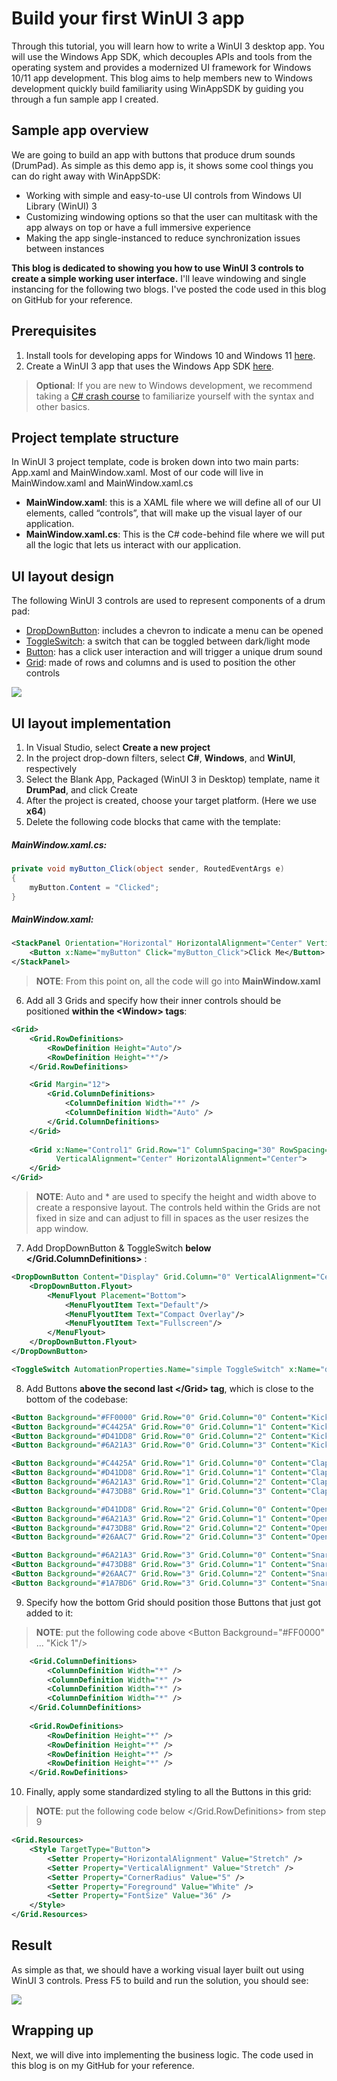# Build your first WinUI 3 app
Through this tutorial, you will learn how to write a WinUI 3 desktop app. You will use the Windows App SDK, which decouples APIs and tools from the operating system and provides a modernized UI framework for Windows 10/11 app development. This blog aims to help members new to Windows development quickly build familiarity using WinAppSDK by guiding you through a fun sample app I created. 



## Sample app overview
We are going to build an app with buttons that produce drum sounds (DrumPad). As simple as this demo app is, it shows some cool things you can do right away with WinAppSDK:
* Working with simple and easy-to-use UI controls from Windows UI Library (WinUI) 3
* Customizing windowing options so that the user can multitask with the app always on top or have a full immersive experience 
* Making the app single-instanced to reduce synchronization issues between instances 

**This blog is dedicated to showing you how to use WinUI 3 controls to create a simple working user interface.** I'll leave windowing and single instancing for the following two blogs. I've posted the code used in this blog on GitHub for your reference.

## Prerequisites 
1. Install tools for developing apps for Windows 10 and Windows 11 [here](https://docs.microsoft.com/en-us/windows/apps/windows-app-sdk/set-up-your-development-environment?tabs=vs-2022).
2. Create a WinUI 3 app that uses the Windows App SDK [here](https://docs.microsoft.com/en-us/windows/apps/winui/winui3/create-your-first-winui3-app?pivots=winui3-packaged-csharp).

> **Optional**: If you are new to Windows development, we recommend taking a [C# crash course](https://docs.microsoft.com/en-us/shows/CSharp-101/?WT.mc_id=Educationalcsharp-c9-scottha&page=1) to familiarize yourself with the syntax and other basics.

## Project template structure
In WinUI 3 project template, code is broken down into two main parts: App.xaml and MainWindow.xaml. Most of our code will live in MainWindow.xaml and MainWindow.xaml.cs
* **MainWindow.xaml**: this is a XAML file where we will define all of our UI elements, called “controls”, that will make up the visual layer of our application.
* **MainWindow.xaml.cs**: This is the C# code-behind file where we will put all the logic that lets us interact with our application.


## UI layout design
The following WinUI 3 controls are used to represent components of a drum pad:
* [DropDownButton](https://docs.microsoft.com/en-us/windows/winui/api/microsoft.ui.xaml.controls.dropdownbutton?view=winui-3.0): includes a chevron to indicate a menu can be opened
* [ToggleSwitch](https://docs.microsoft.com/en-us/windows/winui/api/microsoft.ui.xaml.controls.toggleswitch?view=winui-3.0): a switch that can be toggled between dark/light mode
* [Button](https://docs.microsoft.com/en-us/windows/winui/api/microsoft.ui.xaml.controls.button?view=winui-3.0): has a click user interaction and will trigger a unique drum sound
* [Grid](https://docs.microsoft.com/en-us/windows/winui/api/microsoft.ui.xaml.controls.grid?view=winui-3.0): made of rows and columns and is used to position the other controls


![](Group%20123.png)

## UI layout implementation
1.	In Visual Studio, select **Create a new project**
2.	In the project drop-down filters, select **C#**, **Windows**, and **WinUI**, respectively
3.	Select the Blank App, Packaged (WinUI 3 in Desktop) template, name it **DrumPad**, and click Create
4.  After the project is created, choose your target platform. (Here we use  **x64**)
5.	Delete the following code blocks that came with the template:

##### MainWindow.xaml.cs:

```csharp
private void myButton_Click(object sender, RoutedEventArgs e)
{
    myButton.Content = "Clicked";
}
```

##### MainWindow.xaml:
```xml
<StackPanel Orientation="Horizontal" HorizontalAlignment="Center" VerticalAlignment="Center">
    <Button x:Name="myButton" Click="myButton_Click">Click Me</Button>
</StackPanel>
```
> **NOTE**: From this point on, all the code will go into **MainWindow.xaml**

6.	Add all 3 Grids and specify how their inner controls should be positioned **within the \<Window> tags**:
```xml
<Grid>
    <Grid.RowDefinitions>
        <RowDefinition Height="Auto"/>
        <RowDefinition Height="*"/>
    </Grid.RowDefinitions>

    <Grid Margin="12">
        <Grid.ColumnDefinitions>
            <ColumnDefinition Width="*" />
            <ColumnDefinition Width="Auto" />
        </Grid.ColumnDefinitions>
    </Grid>
    
    <Grid x:Name="Control1" Grid.Row="1" ColumnSpacing="30" RowSpacing="12"
          VerticalAlignment="Center" HorizontalAlignment="Center">
    </Grid>
</Grid>
```

> **NOTE**: Auto and * are used to specify the height and width above to create a responsive layout. The controls held within the Grids are not fixed in size and can adjust to fill in spaces as the user resizes the app window. 

7.	Add DropDownButton & ToggleSwitch **below </Grid.ColumnDefinitions>** :

```xml
<DropDownButton Content="Display" Grid.Column="0" VerticalAlignment="Center" HorizontalAlignment="Left" Width="118" >
    <DropDownButton.Flyout>
        <MenuFlyout Placement="Bottom">
            <MenuFlyoutItem Text="Default"/>
            <MenuFlyoutItem Text="Compact Overlay"/>
            <MenuFlyoutItem Text="Fullscreen"/>
        </MenuFlyout>
    </DropDownButton.Flyout>
</DropDownButton>

<ToggleSwitch AutomationProperties.Name="simple ToggleSwitch" x:Name="dark_switch" Grid.Column="1" CornerRadius="3" VerticalAlignment="Center"  HorizontalAlignment="Right" MinWidth="0" HorizontalContentAlignment="Center" VerticalContentAlignment="Center" />
```



8.	Add Buttons **above the second last \</Grid> tag**, which is close to the bottom of the codebase:

```xml
<Button Background="#FF0000" Grid.Row="0" Grid.Column="0" Content="Kick 1"/>
<Button Background="#C4425A" Grid.Row="0" Grid.Column="1" Content="Kick 2"/>
<Button Background="#D41DD8" Grid.Row="0" Grid.Column="2" Content="Kick 3"/>
<Button Background="#6A21A3" Grid.Row="0" Grid.Column="3" Content="Kick 4"/>

<Button Background="#C4425A" Grid.Row="1" Grid.Column="0" Content="Clap 1"/>
<Button Background="#D41DD8" Grid.Row="1" Grid.Column="1" Content="Clap 2"/>
<Button Background="#6A21A3" Grid.Row="1" Grid.Column="2" Content="Clap 3"/>
<Button Background="#473DB8" Grid.Row="1" Grid.Column="3" Content="Clap 4"/>

<Button Background="#D41DD8" Grid.Row="2" Grid.Column="0" Content="Open Hat 1"/>
<Button Background="#6A21A3" Grid.Row="2" Grid.Column="1" Content="Open Hat 2"/>
<Button Background="#473DB8" Grid.Row="2" Grid.Column="2" Content="Open Hat 3"/>
<Button Background="#26AAC7" Grid.Row="2" Grid.Column="3" Content="Open Hat 4"/>

<Button Background="#6A21A3" Grid.Row="3" Grid.Column="0" Content="Snare 1"/>
<Button Background="#473DB8" Grid.Row="3" Grid.Column="1" Content="Snare 2"/>
<Button Background="#26AAC7" Grid.Row="3" Grid.Column="2" Content="Snare 3"/>
<Button Background="#1A7BD6" Grid.Row="3" Grid.Column="3" Content="Snare 4"/>
```


9.	Specify how the bottom Grid should position those Buttons that just got added to it:
> **NOTE**: put the following code above \<Button Background="#FF0000" ... "Kick 1"/>
```xml
    <Grid.ColumnDefinitions>
        <ColumnDefinition Width="*" />
        <ColumnDefinition Width="*" />
        <ColumnDefinition Width="*" />
        <ColumnDefinition Width="*" />
    </Grid.ColumnDefinitions>
    
    <Grid.RowDefinitions>
        <RowDefinition Height="*" />
        <RowDefinition Height="*" />
        <RowDefinition Height="*" />
        <RowDefinition Height="*" />
    </Grid.RowDefinitions>
```


10.	Finally, apply some standardized styling to all the Buttons in this grid:
> **NOTE**: put the following code below \</Grid.RowDefinitions> from step 9
```xml
<Grid.Resources>
    <Style TargetType="Button">
        <Setter Property="HorizontalAlignment" Value="Stretch" />
        <Setter Property="VerticalAlignment" Value="Stretch" />
        <Setter Property="CornerRadius" Value="5" />
        <Setter Property="Foreground" Value="White" />
        <Setter Property="FontSize" Value="36" />
    </Style>
</Grid.Resources>
```

## Result
As simple as that, we should have a working visual layer built out using WinUI 3 controls. Press F5 to build and run the solution, you should see: 

![](image%204%20(1).png)

## Wrapping up
Next, we will dive into implementing the business logic. The code used in this blog is on my GitHub for your reference.

  [1]: image%203%20(2).png
